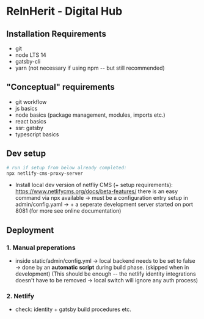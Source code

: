 
# ReInHerit - Digital Hub

## Installation Requirements

- git
- node LTS 14
- gatsby-cli
- yarn (not necessary if using npm -- but still recommended)


## "Conceptual" requirements 

- git workflow
- js basics
- node basics (package management, modules, imports etc.)
- react basics
- ssr: gatsby
- typescript basics


## Dev setup

```sh
# run if setup from below already completed:
npx netlify-cms-proxy-server

```



- Install local dev version of netfliy CMS (+ setup requirements): https://www.netlifycms.org/docs/beta-features/
  there is an easy command via npx available
  -> must be a configuration entry setup in admin/config.yaml
  -> + a seperate development server started on port 8081 (for more see online documentation)


## Deployment

### 1. Manual preperations

- inside static/admin/config.yml -> local backend needs to be set to false -> done by an __automatic script__ during build phase. (skipped when in development)
(This should be enough -- the netlify identity integrations doesn't have to be removed -> local switch will ignore any auth process)



### 2. Netlify

- check: identity + gatsby build procedures etc.